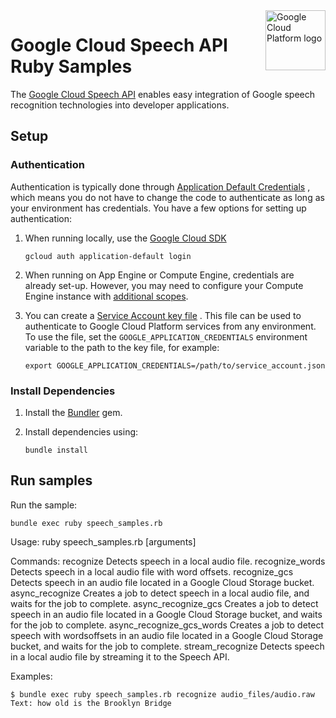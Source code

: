 <img src="https://avatars2.githubusercontent.com/u/2810941?v=3&s=96" alt="Google Cloud Platform logo" title="Google Cloud Platform" align="right" height="96" width="96"/>

# Google Cloud Speech API Ruby Samples

The [Google Cloud Speech API](https://cloud.google.com/speech/) enables easy
integration of Google speech recognition technologies into developer applications.

## Setup

### Authentication

Authentication is typically done through [Application Default Credentials](https://cloud.google.com/docs/authentication#getting_credentials_for_server-centric_flow)
, which means you do not have to change the code to authenticate as long as your
environment has credentials. You have a few options for setting up
authentication:

1. When running locally, use the [Google Cloud SDK](https://cloud.google.com/sdk/)

    `gcloud auth application-default login`

1. When running on App Engine or Compute Engine, credentials are already set-up.
However, you may need to configure your Compute Engine instance with
[additional scopes](https://cloud.google.com/compute/docs/authentication#using).

1. You can create a [Service Account key file](https://cloud.google.com/docs/authentication#service_accounts)
. This file can be used to authenticate to Google Cloud Platform services from
any environment. To use the file, set the `GOOGLE_APPLICATION_CREDENTIALS`
environment variable to the path to the key file, for example:

    `export GOOGLE_APPLICATION_CREDENTIALS=/path/to/service_account.json`

### Install Dependencies

1. Install the [Bundler](http://bundler.io/) gem.

1. Install dependencies using:

    `bundle install`

## Run samples

Run the sample:

    bundle exec ruby speech_samples.rb

Usage: ruby speech_samples.rb <command> [arguments]

Commands:
  recognize                 <filename> Detects speech in a local audio file.
  recognize_words           <filename> Detects speech in a local audio file with word offsets.
  recognize_gcs             <gcsUri>   Detects speech in an audio file located in a Google Cloud Storage bucket.
  async_recognize           <filename> Creates a job to detect speech in a local audio file, and waits for the job to complete.
  async_recognize_gcs       <gcsUri>   Creates a job to detect speech in an audio file located in a Google Cloud Storage bucket, and waits for the job to complete.
  async_recognize_gcs_words <gcsUri>   Creates a job to detect speech with wordsoffsets in an audio file located in a Google Cloud Storage bucket, and waits for the job to complete.
  stream_recognize          <filename> Detects speech in a local audio file by streaming it to the Speech API.

Examples:

    $ bundle exec ruby speech_samples.rb recognize audio_files/audio.raw
    Text: how old is the Brooklyn Bridge
